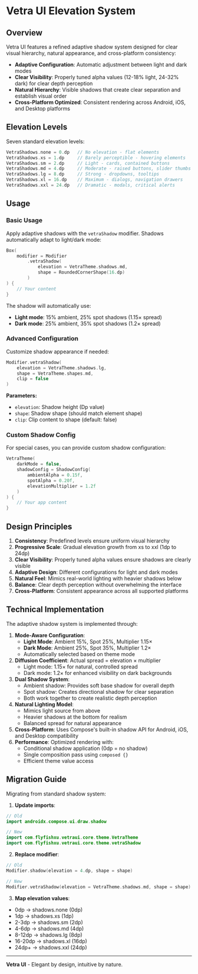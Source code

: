# Vetra UI Elevation System

## Overview

Vetra UI features a refined adaptive shadow system designed for clear visual hierarchy, natural appearance, and cross-platform consistency:

- **Adaptive Configuration**: Automatic adjustment between light and dark modes
- **Clear Visibility**: Properly tuned alpha values (12-18% light, 24-32% dark) for clear depth perception
- **Natural Hierarchy**: Visible shadows that create clear separation and establish visual order
- **Cross-Platform Optimized**: Consistent rendering across Android, iOS, and Desktop platforms

## Elevation Levels

Seven standard elevation levels:

```kotlin
VetraShadows.none = 0.dp   // No elevation - flat elements
VetraShadows.xs = 1.dp     // Barely perceptible - hovering elements
VetraShadows.sm = 2.dp     // Light - cards, contained buttons
VetraShadows.md = 4.dp     // Moderate - raised buttons, slider thumbs
VetraShadows.lg = 8.dp     // Strong - dropdowns, tooltips
VetraShadows.xl = 16.dp    // Maximum - dialogs, navigation drawers
VetraShadows.xxl = 24.dp   // Dramatic - modals, critical alerts
```

## Usage

### Basic Usage

Apply adaptive shadows with the `vetraShadow` modifier. Shadows automatically adapt to light/dark mode:

```kotlin
Box(
    modifier = Modifier
        .vetraShadow(
            elevation = VetraTheme.shadows.md,
            shape = RoundedCornerShape(16.dp)
        )
) {
    // Your content
}
```

The shadow will automatically use:
- **Light mode**: 15% ambient, 25% spot shadows (1.15× spread)
- **Dark mode**: 25% ambient, 35% spot shadows (1.2× spread)

### Advanced Configuration

Customize shadow appearance if needed:

```kotlin
Modifier.vetraShadow(
    elevation = VetraTheme.shadows.lg,
    shape = VetraTheme.shapes.md,
    clip = false
)
```

**Parameters:**
- `elevation`: Shadow height (Dp value)
- `shape`: Shadow shape (should match element shape)
- `clip`: Clip content to shape (default: false)

### Custom Shadow Config

For special cases, you can provide custom shadow configuration:

```kotlin
VetraTheme(
    darkMode = false,
    shadowConfig = ShadowConfig(
        ambientAlpha = 0.15f,
        spotAlpha = 0.20f,
        elevationMultiplier = 1.2f
    )
) {
    // Your app content
}
```

## Design Principles

1. **Consistency**: Predefined levels ensure uniform visual hierarchy
2. **Progressive Scale**: Gradual elevation growth from xs to xxl (1dp to 24dp)
3. **Clear Visibility**: Properly tuned alpha values ensure shadows are clearly visible
4. **Adaptive Design**: Different configurations for light and dark modes
5. **Natural Feel**: Mimics real-world lighting with heavier shadows below
6. **Balance**: Clear depth perception without overwhelming the interface
7. **Cross-Platform**: Consistent appearance across all supported platforms

## Technical Implementation

The adaptive shadow system is implemented through:

1. **Mode-Aware Configuration**:
   - **Light Mode**: Ambient 15%, Spot 25%, Multiplier 1.15×
   - **Dark Mode**: Ambient 25%, Spot 35%, Multiplier 1.2×
   - Automatically selected based on theme mode
2. **Diffusion Coefficient**: Actual spread = elevation × multiplier
   - Light mode: 1.15× for natural, controlled spread
   - Dark mode: 1.2× for enhanced visibility on dark backgrounds
3. **Dual Shadow System**:
   - Ambient shadow: Provides soft base shadow for overall depth
   - Spot shadow: Creates directional shadow for clear separation
   - Both work together to create realistic depth perception
4. **Natural Lighting Model**:
   - Mimics light source from above
   - Heavier shadows at the bottom for realism
   - Balanced spread for natural appearance
5. **Cross-Platform**: Uses Compose's built-in shadow API for Android, iOS, and Desktop compatibility
6. **Performance**: Optimized rendering with:
   - Conditional shadow application (0dp = no shadow)
   - Single composition pass using `composed {}`
   - Efficient theme value access

## Migration Guide

Migrating from standard shadow system:

1. **Update imports**:
```kotlin
// Old
import androidx.compose.ui.draw.shadow

// New
import com.flyfishxu.vetraui.core.theme.VetraTheme
import com.flyfishxu.vetraui.core.theme.vetraShadow
```

2. **Replace modifier**:
```kotlin
// Old
Modifier.shadow(elevation = 4.dp, shape = shape)

// New
Modifier.vetraShadow(elevation = VetraTheme.shadows.md, shape = shape)
```

3. **Map elevation values**:
- 0dp → shadows.none (0dp)
- 1dp → shadows.xs (1dp)
- 2-3dp → shadows.sm (2dp)
- 4-6dp → shadows.md (4dp)
- 8-12dp → shadows.lg (8dp)
- 16-20dp → shadows.xl (16dp)
- 24dp+ → shadows.xxl (24dp)

---

**Vetra UI** - Elegant by design, intuitive by nature.
